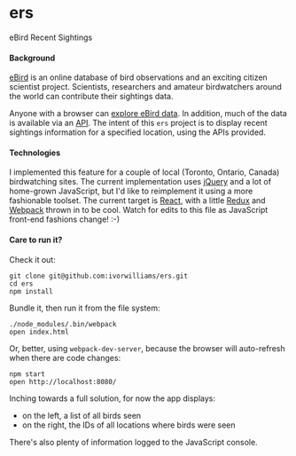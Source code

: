 # ers
eBird Recent Sightings

#### Background
[eBird](http://ebird.org) is an online database of bird observations and an
exciting citizen scientist project.  Scientists, researchers and amateur
birdwatchers around the world can contribute their sightings data.

Anyone with a browser can [explore eBird data](http://ebird.org/ebird/explore).  In addition, much of the data is
available via an [API](https://confluence.cornell.edu/display/CLOISAPI/eBird+API+1.1).
The intent of this `ers` project is to display recent sightings information for a specified location, using the APIs provided.

#### Technologies
I implemented this feature for a couple of local (Toronto, Ontario, Canada)
birdwatching sites.
The current implementation uses [jQuery](https://jquery.com) and a lot of
home-grown JavaScript, but I'd like to reimplement it using a more fashionable
toolset.
The current target is [React](https://facebook.github.io/react/), with a
little [Redux](http://redux.js.org) and [Webpack](https://webpack.github.io)
thrown in to be cool.
Watch for edits to this file as JavaScript front-end fashions change!  :-)

#### Care to run it?
Check it out:
```
git clone git@github.com:ivorwilliams/ers.git
cd ers
npm install
```
Bundle it, then run it from the file system:
```
./node_modules/.bin/webpack
open index.html
```
Or, better, using `webpack-dev-server`, because the browser will auto-refresh
when there are code changes:
```
npm start
open http://localhost:8080/
```

Inching towards a full solution, for now the app displays:
- on the left, a list of all birds seen
- on the right, the IDs of all locations where birds were seen

There's also plenty of information logged to the  JavaScript console.
